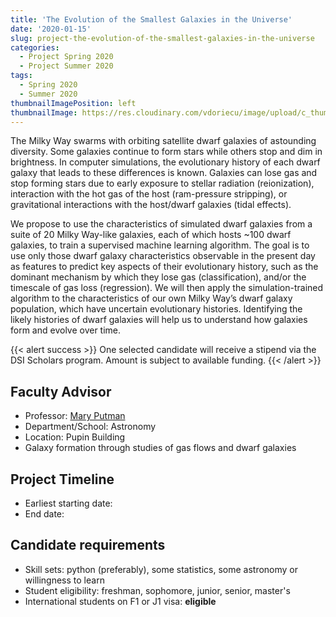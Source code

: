 ```yaml
---
title: 'The Evolution of the Smallest Galaxies in the Universe'
date: '2020-01-15'
slug: project-the-evolution-of-the-smallest-galaxies-in-the-universe
categories:
  - Project Spring 2020
  - Project Summer 2020
tags:
  - Spring 2020
  - Summer 2020
thumbnailImagePosition: left
thumbnailImage: https://res.cloudinary.com/vdoriecu/image/upload/c_thumb,w_200,g_face/v1579110178/construction_c6dqbd.png
---
```

The Milky Way swarms with orbiting satellite dwarf galaxies of astounding diversity. Some galaxies continue to form stars while others stop and dim in brightness. In computer simulations, the evolutionary history of each dwarf galaxy that leads to these differences is known. Galaxies can lose gas and stop forming stars due to early exposure to stellar radiation (reionization), interaction with the hot gas of the host (ram-pressure stripping), or gravitational interactions with the host/dwarf galaxies (tidal effects).

<!--more-->


We propose to use the characteristics of simulated dwarf galaxies from a suite of 20 Milky Way-like galaxies, each of which hosts ~100 dwarf galaxies, to train a supervised machine learning algorithm. The goal is to use only those dwarf galaxy characteristics observable in the present day as features to predict key aspects of their evolutionary history, such as the dominant mechanism by which they lose gas (classification), and/or the timescale of gas loss (regression). We will then apply the simulation-trained algorithm to the characteristics of our own Milky Way’s dwarf galaxy population, which have uncertain evolutionary histories. Identifying the likely histories of dwarf galaxies will help us to understand how galaxies form and evolve over time.

{{< alert success >}}
One selected candidate will receive a stipend via the DSI Scholars program. Amount is subject to available funding.
{{< /alert >}}

## Faculty Advisor
+ Professor: [Mary Putman](http://user.astro.columbia.edu/~mputman/ (not recently updated))
+ Department/School: Astronomy
+ Location: Pupin Building
+ Galaxy formation through studies of gas flows and dwarf galaxies

## Project Timeline
+ Earliest starting date: 
+ End date: 

## Candidate requirements
+ Skill sets: python (preferably), some statistics, some astronomy or willingness to learn
+ Student eligibility: freshman, sophomore, junior, senior, master's
+ International students on F1 or J1 visa: **eligible**

